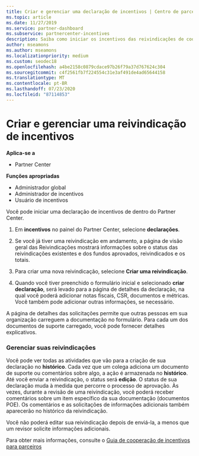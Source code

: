 ```yaml
---
title: Criar e gerenciar uma declaração de incentivos | Centro de parceiros
ms.topic: article
ms.date: 11/27/2019
ms.service: partner-dashboard
ms.subservice: partnercenter-incentives
description: Saiba como iniciar os incentivos das reivindicações de cooperação do Partner Center. Você pode ver todas as atividades da sua reivindicação no Histórico.
author: mseamons
ms.author: mseamons
ms.localizationpriority: medium
ms.custom: seodec18
ms.openlocfilehash: a4be2158c0879cdace97b26f79a37d767624c304
ms.sourcegitcommit: c4f2561fb7f224554c31e3af491de4ad65644158
ms.translationtype: MT
ms.contentlocale: pt-BR
ms.lasthandoff: 07/23/2020
ms.locfileid: "87114853"
---
```

# <a name="create-and-manage-an-incentives-claim"></a>Criar e gerenciar uma reivindicação de incentivos

**Aplica-se a**
- Partner Center

**Funções apropriadas**

- Administrador global
- Administrador de incentivos
- Usuário de incentivos

Você pode iniciar uma declaração de incentivos de dentro do Partner Center. 

1. Em **incentivos** no painel do Partner Center, selecione **declarações**.

2.  Se você já tiver uma reivindicação em andamento, a página de visão geral das Reivindicações mostrará informações sobre o status das reivindicações existentes e dos fundos aprovados, reivindicados e os totais.

3.  Para criar uma nova reivindicação, selecione **Criar uma reivindicação**.

4.  Quando você tiver preenchido o formulário inicial e selecionado **criar declaração**, será levado para a página de detalhes da declaração, na qual você poderá adicionar notas fiscais, CSR, documentos e métricas. Você também pode adicionar outras informações, se necessário.

A página de detalhes das solicitações permite que outras pessoas em sua organização carreguem a documentação no formulário. Para cada um dos documentos de suporte carregado, você pode fornecer detalhes explicativos. 

### <a name="manage-your-claims"></a>Gerenciar suas reivindicações

Você pode ver todas as atividades que vão para a criação de sua declaração no **histórico**. Cada vez que um colega adiciona um documento de suporte ou comentários sobre algo, a ação é armazenada no **histórico**. Até você enviar a reivindicação, o status será **edição**. O status de sua declaração muda à medida que percorre o processo de aprovação. Às vezes, durante a revisão de uma reivindicação, você poderá receber comentários sobre um item específico da sua documentação (documentos POE). Os comentários e as solicitações de informações adicionais também aparecerão no histórico da reivindicação. 

Você não poderá editar sua reivindicação depois de enviá-la, a menos que um revisor solicite informações adicionais.

Para obter mais informações, consulte o [Guia de cooperação de incentivos para parceiros](https://assets.microsoft.com/coop-guidebook.pdf)
